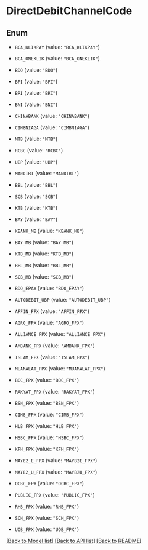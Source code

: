 # DirectDebitChannelCode

## Enum


* `BCA_KLIKPAY` (value: `"BCA_KLIKPAY"`)

* `BCA_ONEKLIK` (value: `"BCA_ONEKLIK"`)

* `BDO` (value: `"BDO"`)

* `BPI` (value: `"BPI"`)

* `BRI` (value: `"BRI"`)

* `BNI` (value: `"BNI"`)

* `CHINABANK` (value: `"CHINABANK"`)

* `CIMBNIAGA` (value: `"CIMBNIAGA"`)

* `MTB` (value: `"MTB"`)

* `RCBC` (value: `"RCBC"`)

* `UBP` (value: `"UBP"`)

* `MANDIRI` (value: `"MANDIRI"`)

* `BBL` (value: `"BBL"`)

* `SCB` (value: `"SCB"`)

* `KTB` (value: `"KTB"`)

* `BAY` (value: `"BAY"`)

* `KBANK_MB` (value: `"KBANK_MB"`)

* `BAY_MB` (value: `"BAY_MB"`)

* `KTB_MB` (value: `"KTB_MB"`)

* `BBL_MB` (value: `"BBL_MB"`)

* `SCB_MB` (value: `"SCB_MB"`)

* `BDO_EPAY` (value: `"BDO_EPAY"`)

* `AUTODEBIT_UBP` (value: `"AUTODEBIT_UBP"`)

* `AFFIN_FPX` (value: `"AFFIN_FPX"`)

* `AGRO_FPX` (value: `"AGRO_FPX"`)

* `ALLIANCE_FPX` (value: `"ALLIANCE_FPX"`)

* `AMBANK_FPX` (value: `"AMBANK_FPX"`)

* `ISLAM_FPX` (value: `"ISLAM_FPX"`)

* `MUAMALAT_FPX` (value: `"MUAMALAT_FPX"`)

* `BOC_FPX` (value: `"BOC_FPX"`)

* `RAKYAT_FPX` (value: `"RAKYAT_FPX"`)

* `BSN_FPX` (value: `"BSN_FPX"`)

* `CIMB_FPX` (value: `"CIMB_FPX"`)

* `HLB_FPX` (value: `"HLB_FPX"`)

* `HSBC_FPX` (value: `"HSBC_FPX"`)

* `KFH_FPX` (value: `"KFH_FPX"`)

* `MAYB2_E_FPX` (value: `"MAYB2E_FPX"`)

* `MAYB2_U_FPX` (value: `"MAYB2U_FPX"`)

* `OCBC_FPX` (value: `"OCBC_FPX"`)

* `PUBLIC_FPX` (value: `"PUBLIC_FPX"`)

* `RHB_FPX` (value: `"RHB_FPX"`)

* `SCH_FPX` (value: `"SCH_FPX"`)

* `UOB_FPX` (value: `"UOB_FPX"`)


[[Back to Model list]](../README.md#documentation-for-models) [[Back to API list]](../README.md#documentation-for-api-endpoints) [[Back to README]](../README.md)


